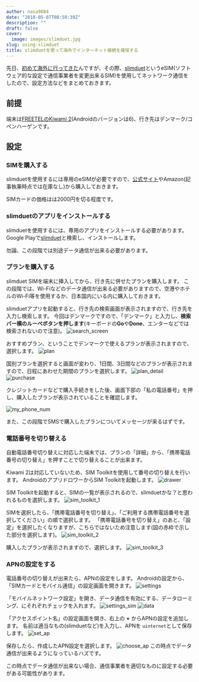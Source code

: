 ```yaml
---
author: nasa9084
date: "2018-05-07T08:50:39Z"
description: ""
draft: false
cover:
  image: images/slimduet.jpg
slug: using-slimduet
title: slimduetを使って海外でインターネット接続を確保する
---
```



先日、[初めて海外に行ってきた](/i-went-to-kubecon-cloudnativecon-eu-2018/)んですが、その際、[slimduet](https://www.slimduet.net/)というeSIM(ソフトウェア的な設定で通信事業者を変更出来るSIM)を使用してネットワーク通信をしたので、設定方法などをまとめておきます。

## 前提

端末は[FREETELのKiwami 2](https://www.freetel.jp/product/smartphone/kiwami2/)(Androidのバージョンは6)、行き先はデンマーク/コペンハーゲンです。

## 設定

### SIMを購入する

slimduetを使用するには専用のeSIMが必要ですので、[公式サイト](https://www.slimduet.net/)やAmazon(記事執筆時点では在庫なし)から購入しておきます。

SIMカードの価格はは2000円を切る程度です。

### slimduetのアプリをインストールする

slimduetを使用するには、専用のアプリをインストールする必要があります。
Google Playで[slimduet](https://play.google.com/store/apps/details?id=com.greenroam.slimduet)と検索し、インストールします。

勿論、この段階では別途データ通信が出来る必要があります。

### プランを購入する

slimduet SIMを端末に挿入してから、行き先に併せたプランを購入します。
この段階では、Wi-Fiなどのデータ通信が出来る必要がありますので、空港やホテルのWi-Fi等を使用するか、日本国内にいる内に購入しておきます。

slimduetアプリを起動すると、行き先の検索画面が表示されますので、行き先を入力し検索します。
今回はデンマークですので、「デンマーク」と入力し、**検索バー横のルーペボタンを押します**(キーボードの**Go**や**Done**、エンターなどでは検索されないので注意)。
![search_screen](images/Screenshot_20180502-200639.png)

おすすめプラン、ということでデンマークで使えるプランが表示されますので、選択します。
![plan](images/Screenshot_20180505-104656.png)

国別プランを選択すると画面が変わり、1日間、3日間などのプランが表示されますので、日程にあわせた期間のプランを選択します。
![plan_detail](images/Screenshot_20180502-200652.png)
![purchase](images/Screenshot_20180502-200701.png)

クレジットカードなどで購入手続きをした後、画面下部の「私の電話番号」を押し、購入したプランが表示されていることを確認します。

![my_phone_num](images/Screenshot_20180502-200731.png)

また、この段階でSMSで購入したプランについてメッセージが来るはずです。

### 電話番号を切り替える

自動電話番号切り替えに対応した端末では、プランの「詳細」から、「携帯電話番号の切り替え」を押すことで切り替えることが出来ます。

Kiwami 2は対応していないため、SIM Toolkitを使用して番号の切り替えを行います。
AndroidのアプリドロワーからSIM Toolkitを起動します。
![drawer](images/Screenshot_20180502-200747.png)

SIM Toolkitを起動すると、SIMの一覧が表示されるので、slimduetかな？と思われるものを選択します。
![sim_toolkit_1](images/Screenshot_20180502-200751-1.png)

SIMを選択したら、「携帯電話番号を切り替え」、「ご利用する携帯電話番号を選択してください」の順で選択します。
「携帯電話番号を切り替え」のあと、「設定」を選択したくなりますが、こちらではないため注意します(図の赤枠で示した部分を選択します)。
![sim_toolkit_2](images/Screenshot_20180502-200803.png)

購入したプランが表示されますので、選択します。
![sim_toolkit_3](images/Screenshot_20180502-200806-1.png)

### APNの設定をする

電話番号の切り替えが出来たら、APNの設定をします。
Androidの設定から、「SIMカードとモバイル通信」の設定画面を開きます。
![settings](images/Screenshot_20180502-200817.png)

「モバイルネットワーク設定」を開き、データ通信を有効にする、データローミング、にそれぞれチェックを入れます。
![settings_sim](images/Screenshot_20180502-200821.png)
![data](images/Screenshot_20180502-200824-1.png)

「アクセスポイント名」の設定画面を開き、右上の **+** からAPNの設定を追加します。
名前は適当なもの(slimduetなど)を入力し、APNを `uinternet`として保存します。
![set_ap](images/Screenshot_20180502-200835.png)

保存したら、作成したAPN設定を選択します。
![choose_ap](images/Screenshot_20180502-200827.png)
この時点でデータ通信が出来るようになっているハズです。

この時点でデータ通信が出来ない場合、通信事業者を適切なものに設定する必要がある可能性があります。

